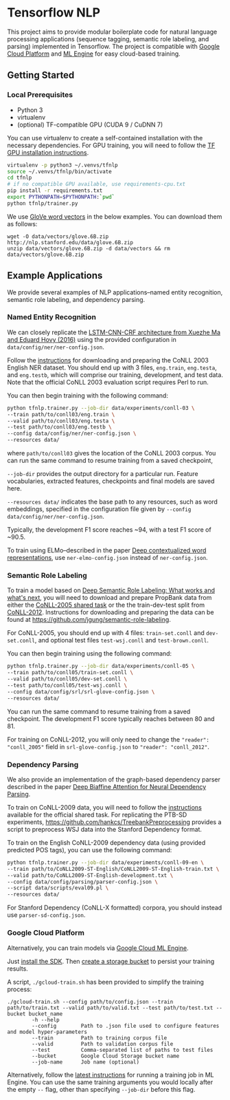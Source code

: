 # Tensorflow NLP

This project aims to provide modular boilerplate code for natural language processing applications 
(sequence tagging, semantic role labeling, and parsing) implemented in Tensorflow. 
The project is compatible with [Google Cloud Platform](https://cloud.google.com/) 
and [ML Engine](https://cloud.google.com/ml-engine/) for easy cloud-based training.

## Getting Started
### Local Prerequisites
* Python 3
* virtualenv
* (optional) TF-compatible GPU (CUDA 9 / CuDNN 7)

You can use virtualenv to create a self-contained installation with the necessary dependencies. 
For GPU training, you will need to follow the [TF GPU installation instructions](
https://www.tensorflow.org/install/install_linux#NVIDIARequirements).

```bash
virtualenv -p python3 ~/.venvs/tfnlp
source ~/.venvs/tfnlp/bin/activate
cd tfnlp
# if no compatible GPU available, use requirements-cpu.txt
pip install -r requirements.txt
export PYTHONPATH=$PYTHONPATH:`pwd`
python tfnlp/trainer.py
```

We use [GloVe word vectors](https://nlp.stanford.edu/projects/glove/) in the below examples.
You can download them as follows:
```
wget -O data/vectors/glove.6B.zip http://nlp.stanford.edu/data/glove.6B.zip
unzip data/vectors/glove.6B.zip -d data/vectors && rm data/vectors/glove.6B.zip
```


## Example Applications
We provide several examples of NLP applications–named entity recognition, semantic role labeling, 
and dependency parsing.

### Named Entity Recognition
We can closely replicate the 
[LSTM-CNN-CRF architecture from Xuezhe Ma and Eduard Hovy (2016)](
http://www.aclweb.org/anthology/P16-1101) 
using the provided configuration in `data/config/ner/ner-config.json`.

Follow the [instructions](https://www.clips.uantwerpen.be/conll2003/ner/) 
for downloading and preparing the CoNLL 2003 English NER dataset.
You should end up with 3 files,
`eng.train`, `eng.testa`, and `eng.testb`, which will comprise our training, development, 
and test data. Note that the official CoNLL 2003 evaluation script requires Perl to run.

You can then begin training with the following command:
```bash
python tfnlp.trainer.py --job-dir data/experiments/conll-03 \
--train path/to/conll03/eng.train \
--valid path/to/conll03/eng.testa \
--test path/to/conll03/eng.testb \
--config data/config/ner/ner-config.json \
--resources data/
```
where `path/to/conll03` gives the location of the CoNLL 2003 corpus.
You can run the same command to resume training from a saved checkpoint,


`--job-dir` provides the output directory for a particular run.
Feature vocabularies, extracted features, checkpoints and final models are saved here.

`--resources data/` indicates the base path to any resources, such as word embeddings, 
specified in the configuration file given by `--config data/config/ner/ner-config.json`.

Typically, the development F1 score reaches ~94, with a test F1 score of ~90.5.

To train using ELMo–described in the paper 
[Deep contextualized word representations](https://arxiv.org/abs/1802.05365), 
use `ner-elmo-config.json` instead of `ner-config.json`.

### Semantic Role Labeling
To train a model based on
[Deep Semantic Role Labeling: What works and what's next](
https://homes.cs.washington.edu/~luheng/files/acl2017_hllz.pdf), 
you will need to download and prepare PropBank data from either the 
[CoNLL-2005 shared task](http://www.lsi.upc.edu/~srlconll/soft.html) 
or the the train-dev-test split from [CoNLL-2012](http://cemantix.org/data/ontonotes.html).
Instructions for downloading and preparing the data can be found at 
https://github.com/jgung/semantic-role-labeling.

For CoNLL-2005, you should end up with 4 files: `train-set.conll` and `dev-set.conll`, 
and optional test files `test-wsj.conll` and `test-brown.conll`.

You can then begin training using the following command:
```bash
python tfnlp.trainer.py --job-dir data/experiments/conll-05 \
--train path/to/conll05/train-set.conll \
--valid path/to/conll05/dev-set.conll \
--test path/to/conll05/test-wsj.conll \
--config data/config/srl/srl-glove-config.json \
--resources data/
```
You can run the same command to resume training from a saved checkpoint. 
The development F1 score typically reaches between 80 and 81.

For training on CoNLL-2012, you will only need to change the `"reader": "conll_2005"` field in 
`srl-glove-config.json` to `"reader": "conll_2012"`.

### Dependency Parsing
We also provide an implementation of the graph-based dependency parser described in the paper 
[Deep Biaffine Attention for Neural Dependency Parsing](https://arxiv.org/abs/1611.01734).

To train on CoNLL-2009 data, you will need to follow the 
[instructions](http://ufal.mff.cuni.cz/conll2009-st/train-dev-data.html) 
available for the official shared task. For replicating the PTB-SD experiments, 
https://github.com/hankcs/TreebankPreprocessing provides a script to preprocess WSJ data 
into the Stanford Dependency format.

To train on the English CoNLL-2009 dependency data (using provided predicted POS tags), 
you can use the following command:
```bash
python tfnlp.trainer.py --job-dir data/experiments/conll-09-en \
--train path/to/CoNLL2009-ST-English/CoNLL2009-ST-English-train.txt \
--valid path/to/CoNLL2009-ST-English-development.txt \
--config data/config/parsing/parser-config.json \
--script data/scripts/eval09.pl \
--resources data/
```
For Stanford Dependency (CoNLL-X formatted) corpora, you should instead use `parser-sd-config.json`.

### Google Cloud Platform
Alternatively, you can train models via [Google Cloud ML Engine](https://cloud.google.com/ml-engine/).

Just [install the SDK](https://cloud.google.com/sdk/install).
Then [create a storage bucket](https://cloud.google.com/storage/docs/creating-buckets)
to persist your training results.

A script, `./gcloud-train.sh` has been provided to simplify the training process:
```text
./gcloud-train.sh --config path/to/config.json --train path/to/train.txt --valid path/to/valid.txt --test path/to/test.txt --bucket bucket_name
        -h --help
        --config        Path to .json file used to configure features and model hyper-parameters
        --train         Path to training corpus file
        --valid         Path to validation corpus file
        --test          Comma-separated list of paths to test files
        --bucket        Google Cloud Storage bucket name
        --job-name      Job name (optional)
```

Alternatively, follow the [latest instructions](
https://cloud.google.com/ml-engine/docs/tensorflow/training-jobs) 
for running a training job in ML Engine. You can use the same training arguments you would locally after the empty `--` flag, 
other than specifying `--job-dir` before this flag.